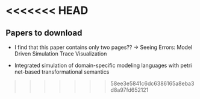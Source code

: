 
<<<<<<< HEAD
=======
## Papers to download
* I find that this paper contains only two pages?? ->  Seeing Errors: Model Driven Simulation Trace Visualization


* Integrated simulation of domain-specific modeling languages with petri net-based transformational semantics
>>>>>>> 58ee3e5841c6dc6386165a8eba3d8a97fd652121
